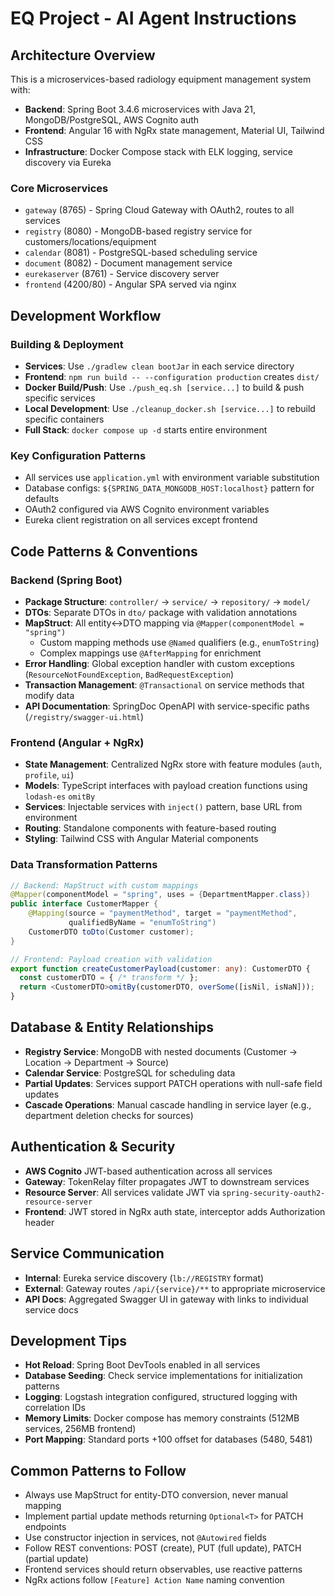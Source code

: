 # EQ Project - AI Agent Instructions

## Architecture Overview

This is a microservices-based radiology equipment management system with:
- **Backend**: Spring Boot 3.4.6 microservices with Java 21, MongoDB/PostgreSQL, AWS Cognito auth
- **Frontend**: Angular 16 with NgRx state management, Material UI, Tailwind CSS
- **Infrastructure**: Docker Compose stack with ELK logging, service discovery via Eureka

### Core Microservices
- `gateway` (8765) - Spring Cloud Gateway with OAuth2, routes to all services  
- `registry` (8080) - MongoDB-based registry service for customers/locations/equipment
- `calendar` (8081) - PostgreSQL-based scheduling service  
- `document` (8082) - Document management service
- `eurekaserver` (8761) - Service discovery server
- `frontend` (4200/80) - Angular SPA served via nginx

## Development Workflow

### Building & Deployment
- **Services**: Use `./gradlew clean bootJar` in each service directory
- **Frontend**: `npm run build -- --configuration production` creates `dist/` 
- **Docker Build/Push**: Use `./push_eq.sh [service...]` to build & push specific services
- **Local Development**: Use `./cleanup_docker.sh [service...]` to rebuild specific containers
- **Full Stack**: `docker compose up -d` starts entire environment

### Key Configuration Patterns
- All services use `application.yml` with environment variable substitution
- Database configs: `${SPRING_DATA_MONGODB_HOST:localhost}` pattern for defaults
- OAuth2 configured via AWS Cognito environment variables
- Eureka client registration on all services except frontend

## Code Patterns & Conventions

### Backend (Spring Boot)
- **Package Structure**: `controller/` → `service/` → `repository/` → `model/` 
- **DTOs**: Separate DTOs in `dto/` package with validation annotations
- **MapStruct**: All entity↔DTO mapping via `@Mapper(componentModel = "spring")`
  - Custom mapping methods use `@Named` qualifiers (e.g., `enumToString`)
  - Complex mappings use `@AfterMapping` for enrichment
- **Error Handling**: Global exception handler with custom exceptions (`ResourceNotFoundException`, `BadRequestException`)
- **Transaction Management**: `@Transactional` on service methods that modify data
- **API Documentation**: SpringDoc OpenAPI with service-specific paths (`/registry/swagger-ui.html`)

### Frontend (Angular + NgRx)
- **State Management**: Centralized NgRx store with feature modules (`auth`, `profile`, `ui`)
- **Models**: TypeScript interfaces with payload creation functions using `lodash-es` `omitBy`
- **Services**: Injectable services with `inject()` pattern, base URL from environment
- **Routing**: Standalone components with feature-based routing
- **Styling**: Tailwind CSS with Angular Material components

### Data Transformation Patterns
```java
// Backend: MapStruct with custom mappings
@Mapper(componentModel = "spring", uses = {DepartmentMapper.class})
public interface CustomerMapper {
    @Mapping(source = "paymentMethod", target = "paymentMethod", 
             qualifiedByName = "enumToString")
    CustomerDTO toDto(Customer customer);
}
```

```typescript
// Frontend: Payload creation with validation
export function createCustomerPayload(customer: any): CustomerDTO {
  const customerDTO = { /* transform */ };
  return <CustomerDTO>omitBy(customerDTO, overSome([isNil, isNaN]));
}
```

## Database & Entity Relationships
- **Registry Service**: MongoDB with nested documents (Customer → Location → Department → Source)
- **Calendar Service**: PostgreSQL for scheduling data
- **Partial Updates**: Services support PATCH operations with null-safe field updates
- **Cascade Operations**: Manual cascade handling in service layer (e.g., department deletion checks for sources)

## Authentication & Security
- **AWS Cognito** JWT-based authentication across all services
- **Gateway**: TokenRelay filter propagates JWT to downstream services
- **Resource Server**: All services validate JWT via `spring-security-oauth2-resource-server`
- **Frontend**: JWT stored in NgRx auth state, interceptor adds Authorization header

## Service Communication
- **Internal**: Eureka service discovery (`lb://REGISTRY` format)
- **External**: Gateway routes `/api/{service}/**` to appropriate microservice
- **API Docs**: Aggregated Swagger UI in gateway with links to individual service docs

## Development Tips
- **Hot Reload**: Spring Boot DevTools enabled in all services
- **Database Seeding**: Check service implementations for initialization patterns
- **Logging**: Logstash integration configured, structured logging with correlation IDs
- **Memory Limits**: Docker compose has memory constraints (512MB services, 256MB frontend)
- **Port Mapping**: Standard ports +100 offset for databases (5480, 5481)

## Common Patterns to Follow
- Always use MapStruct for entity-DTO conversion, never manual mapping
- Implement partial update methods returning `Optional<T>` for PATCH endpoints  
- Use constructor injection in services, not `@Autowired` fields
- Follow REST conventions: POST (create), PUT (full update), PATCH (partial update)
- Frontend services should return observables, use reactive patterns
- NgRx actions follow `[Feature] Action Name` naming convention